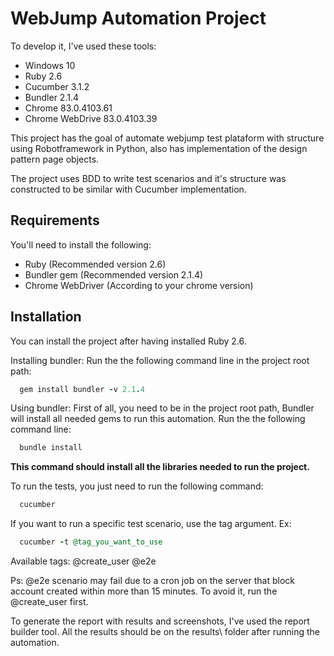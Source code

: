 # WebJump Automation Project

To develop it, I've used these tools:

- Windows 10
- Ruby 2.6
- Cucumber 3.1.2
- Bundler 2.1.4
- Chrome 83.0.4103.61
- Chrome WebDrive 83.0.4103.39

This project has the goal of automate webjump test plataform with structure using Robotframework in Python, also has
implementation of the design pattern page objects.

The project uses BDD to write test scenarios and it's structure was constructed to be similar with Cucumber implementation.

## Requirements

You'll need to install the following:

- Ruby (Recommended version 2.6)
- Bundler gem (Recommended version 2.1.4)
- Chrome WebDriver (According to your chrome version)

## Installation

You can install the project after having installed Ruby 2.6.

Installing bundler:
Run the the following command line in the project root path:

```Ruby
  gem install bundler -v 2.1.4
```

Using bundler:
First of all, you need to be in the project root path,
Bundler will install all needed gems to run this automation.
Run the the following command line:

```Ruby
  bundle install
```

**This command should install all the libraries needed to run the project.**

To run the tests, you just need to run the following command:

```Ruby
  cucumber
```

If you want to run a specific test scenario, use the tag argument.
Ex:

```Ruby
  cucumber -t @tag_you_want_to_use
```

Available tags:
@create_user
@e2e

Ps: @e2e scenario may fail due to a cron job on the server that block account created within more than 15 minutes. To avoid it, run the @create_user first.

To generate the report with results and screenshots, I've used the report builder tool.
All the results should be on the results\ folder after running the automation.
